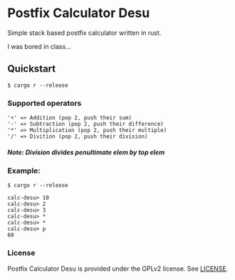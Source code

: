 
# Postfix Calculator Desu

Simple stack based postfix calculator written in rust.

I was bored in class...

## Quickstart

```console
$ cargo r --release
```

### Supported operators

```
'+' => Addition (pop 2, push their sum)
'-' => Subtraction (pop 2, push their difference)
'*' => Multiplication (pop 2, push their multiple)
'/' => Divition (pop 2, push their division)
```

##### Note: Division divides penultimate elem by top elem

### Example:

```console
$ cargo r --release

calc-desu> 10
calc-desu> 2
calc-desu> 3
calc-desu> *
calc-desu> *
calc-desu> p
60
```

### License

Postfix Calculator Desu is provided under the GPLv2 license. See [LICENSE](LICENSE).
